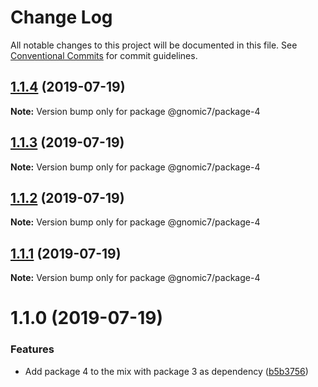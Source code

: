 # Change Log

All notable changes to this project will be documented in this file.
See [Conventional Commits](https://conventionalcommits.org) for commit guidelines.

## [1.1.4](https://github.com/gnomic7/lerna-versioning/compare/@gnomic7/package-4@1.1.3...@gnomic7/package-4@1.1.4) (2019-07-19)

**Note:** Version bump only for package @gnomic7/package-4





## [1.1.3](https://github.com/gnomic7/lerna-versioning/compare/@gnomic7/package-4@1.1.2...@gnomic7/package-4@1.1.3) (2019-07-19)

**Note:** Version bump only for package @gnomic7/package-4





## [1.1.2](https://github.com/gnomic7/lerna-versioning/compare/@gnomic7/package-4@1.1.1...@gnomic7/package-4@1.1.2) (2019-07-19)

**Note:** Version bump only for package @gnomic7/package-4





## [1.1.1](https://github.com/gnomic7/lerna-versioning/compare/@gnomic7/package-4@1.1.0...@gnomic7/package-4@1.1.1) (2019-07-19)

**Note:** Version bump only for package @gnomic7/package-4





# 1.1.0 (2019-07-19)


### Features

* Add package 4 to the mix with package 3 as dependency ([b5b3756](https://github.com/gnomic7/lerna-versioning/commit/b5b3756))

